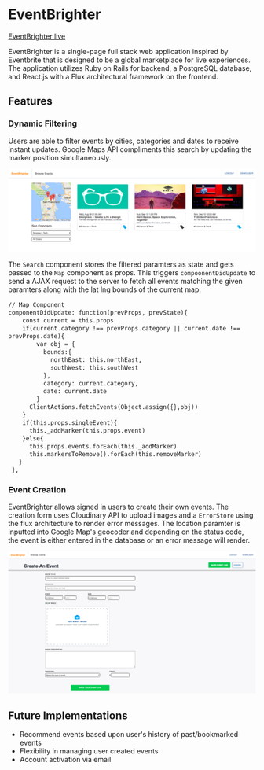 # EventBrighter

[EventBrighter live][heroku]

[heroku]: http://www.google.com

EventBrighter is a single-page full stack web application inspired by Eventbrite that is designed to be a global marketplace for live experiences. The application utilizes Ruby on Rails for backend, a PostgreSQL database, and React.js with a Flux architectural framework on the frontend.

## Features

### Dynamic Filtering

Users are able to filter events by cities, categories and dates to receive instant updates. Google Maps API compliments this search by updating the marker position simultaneously. 

![Example1](./app/assets/images/github_example1.png)

The `Search` component stores the filtered paramters as state and gets passed to the `Map` component as props. This triggers `compoonentDidUpdate` to send a AJAX request to the server to fetch all events matching the given paramters along with the lat lng bounds of the current map.

```
// Map Component
componentDidUpdate: function(prevProps, prevState){
    const current = this.props
    if(current.category !== prevProps.category || current.date !== prevProps.date){
        var obj = {
          bounds:{
            northEast: this.northEast,
            southWest: this.southWest
          },
          category: current.category,
          date: current.date
        }
      ClientActions.fetchEvents(Object.assign({},obj))
    }
    if(this.props.singleEvent){
      this._addMarker(this.props.event)
    }else{
      this.props.events.forEach(this._addMarker)
      this.markersToRemove().forEach(this.removeMarker)
   }
 },
```

### Event Creation

EventBrighter allows signed in users to create their own events. The creation form uses Cloudinary API to upload images and a `ErrorStore` using the flux architecture to render error messages. The location paramter is inputted into Google Map's geocoder and depending on the status code, the event is either entered in the database or an error message will render.

![Example1](./app/assets/images/github_example2.png)

## Future Implementations
- Recommend events based upon user's history of past/bookmarked events
- Flexibility in managing user created events
- Account activation via email
